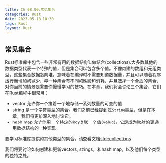 ```yaml
---
title: Ch 08.00:常见集合
categories: Rust
date: 2023-05-18 10:30
tags: Rust
layout: Rust
---
```

## 常见集合

Rust标准库中包含一些非常有用的数据结构叫做结合(collections).大多数其他的数据类型代表一个特殊的值，但是集合可以包含多个值。不像内建的数组和元组类型，这些集合数据指向堆，意味着在编译时不需要知道数据量，并且可以随着程序运行而增加或减少。每一种集合有不同的性能和消耗，并且选择一个合适的集合，对你当前的情景是需要你慢慢学习的技巧。在本章，我们将会讨论三个集合，它们在Rust编程中很常用：

* vector 允许你一个挨着一个地存储一系列数量的可变的值
* string 是一个字符类型的集合。我们之前已经提到过`String`类型，但是在本章，我们将更加深入地讨论它。
* hash map 允许你用一个特定的key关联一个值(value)，它是成为映射的更通用数据结构的一种实现。

要学习标准库提供的其他类型的集合，请查看文档[std::collections](https://doc.rust-lang.org/std/collections/index.html)

我们将要讨论如何创建和更新vectors, strings，和hash map，以及他们每个类型的独特之处。

